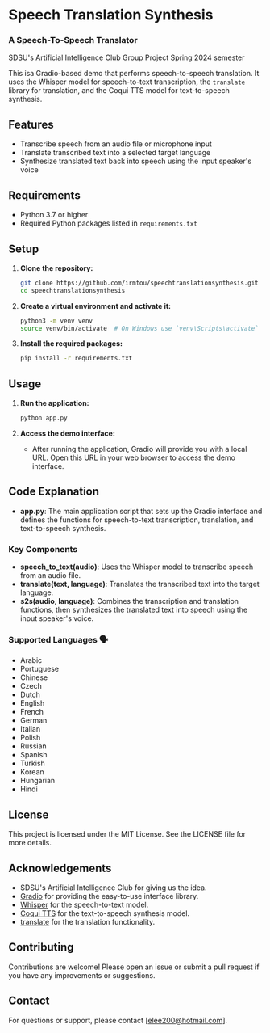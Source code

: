 # Speech Translation Synthesis
### A Speech-To-Speech Translator

SDSU's Artificial Intelligence Club Group Project Spring 2024 semester

This isa Gradio-based demo that performs speech-to-speech translation. It uses the Whisper model for speech-to-text transcription, the `translate` library for translation, and the Coqui TTS model for text-to-speech synthesis. 

## Features
- Transcribe speech from an audio file or microphone input
- Translate transcribed text into a selected target language
- Synthesize translated text back into speech using the input speaker's voice

## Requirements
- Python 3.7 or higher
- Required Python packages listed in `requirements.txt`

## Setup

1. **Clone the repository:**
    ```sh
    git clone https://github.com/irmtou/speechtranslationsynthesis.git
    cd speechtranslationsynthesis
    ```

2. **Create a virtual environment and activate it:**
    ```sh
    python3 -m venv venv
    source venv/bin/activate  # On Windows use `venv\Scripts\activate`
    ```

3. **Install the required packages:**
    ```sh
    pip install -r requirements.txt
    ```

## Usage

1. **Run the application:**
    ```sh
    python app.py
    ```

2. **Access the demo interface:**
    - After running the application, Gradio will provide you with a local URL. Open this URL in your web browser to access the demo interface.

## Code Explanation

- **app.py**: The main application script that sets up the Gradio interface and defines the functions for speech-to-text transcription, translation, and text-to-speech synthesis.

### Key Components
- **speech_to_text(audio)**: Uses the Whisper model to transcribe speech from an audio file.
- **translate(text, language)**: Translates the transcribed text into the target language.
- **s2s(audio, language)**: Combines the transcription and translation functions, then synthesizes the translated text into speech using the input speaker's voice.

### Supported Languages 🗣️
- Arabic 
- Portuguese
- Chinese
- Czech
- Dutch
- English
- French
- German
- Italian
- Polish
- Russian
- Spanish
- Turkish
- Korean
- Hungarian
- Hindi

## License 
This project is licensed under the MIT License. See the LICENSE file for more details.

## Acknowledgements
- SDSU's Artificial Intelligence Club for giving us the idea.
- [Gradio](https://www.gradio.app/) for providing the easy-to-use interface library.
- [Whisper](https://github.com/openai/whisper) for the speech-to-text model.
- [Coqui TTS](https://github.com/coqui-ai/TTS) for the text-to-speech synthesis model.
- [translate](https://pypi.org/project/translate/) for the translation functionality.

## Contributing
Contributions are welcome! Please open an issue or submit a pull request if you have any improvements or suggestions.

## Contact
For questions or support, please contact [elee200@hotmail.com].


